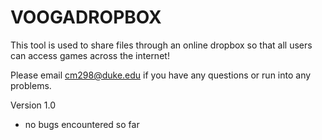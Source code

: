 # VOOGADROPBOX

This tool is used to share files through an online dropbox so that all users can access games across the internet!

Please email cm298@duke.edu if you have any questions or run into any problems. 

Version 1.0
* no bugs encountered so far
